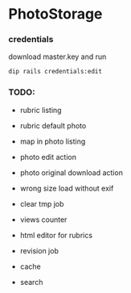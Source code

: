 # PhotoStorage

### credentials

download master.key and run 

```bash
dip rails credentials:edit
``` 

### TODO:
* rubric listing
* rubric default photo
* map in photo listing

* photo edit action
* photo original download action

* wrong size load without exif 
* clear tmp job
* views counter
* html editor for rubrics
* revision job
* cache
* search
